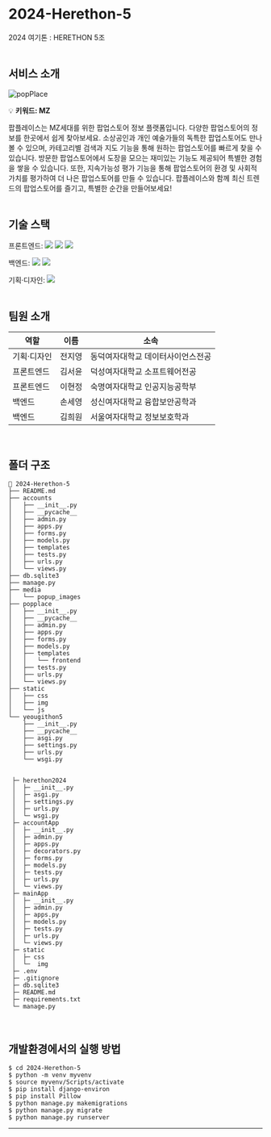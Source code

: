 # 2024-Herethon-5

2024 여기톤 : HERETHON 5조
</br></br>

## 서비스 소개

![popPlace](https://github.com/2024-HERETHON/2024-Herethon-5/assets/90364700/38bed4eb-a4dc-4772-b765-130b27962b2a)

💡 **키워드: MZ**

팝플레이스는 MZ세대를 위한 팝업스토어 정보 플랫폼입니다. 다양한 팝업스토어의 정보를 한곳에서 쉽게 찾아보세요. 소상공인과 개인 예술가들의 독특한 팝업스토어도 만나볼 수 있으며, 카테고리별 검색과 지도 기능을 통해 원하는 팝업스토어를 빠르게 찾을 수 있습니다. 방문한 팝업스토어에서 도장을 모으는 재미있는 기능도 제공되어 특별한 경험을 쌓을 수 있습니다. 또한, 지속가능성 평가 기능을 통해 팝업스토어의 환경 및 사회적 가치를 평가하여 더 나은 팝업스토어를 만들 수 있습니다. 팝플레이스와 함께 최신 트렌드의 팝업스토어를 즐기고, 특별한 순간을 만들어보세요!
</br></br>

## 기술 스택

<span>프론트엔드: </span> <img src="https://img.shields.io/badge/html-E34F26?style=for-the-badge&logo=html5&logoColor=white"> <img src="https://img.shields.io/badge/css-1572B6?style=for-the-badge&logo=css3&logoColor=white"> <img src="https://img.shields.io/badge/javascript-F7DF1E?style=for-the-badge&logo=javascript&logoColor=black">

<span>백엔드: </span><img src="https://img.shields.io/badge/python-3776AB?style=for-the-badge&logo=python&logoColor=white"> <img src="https://img.shields.io/badge/django-092E20?style=for-the-badge&logo=Django&logoColor=white">

<span>기획·디자인: </span> <img src="https://img.shields.io/badge/figma-F24E1E?style=for-the-badge&logo=figma&logoColor=white">
</br></br>

## 팀원 소개

| 역할        | 이름   | 소속                              |
| ----------- | ------ | --------------------------------- |
| 기획·디자인 | 전지영 | 동덕여자대학교 데이터사이언스전공 |
| 프론트엔드  | 김서윤 | 덕성여자대학교 소프트웨어전공     |
| 프론트엔드  | 이현정 | 숙명여자대학교 인공지능공학부     |
| 백엔드      | 손세영 | 성신여자대학교 융합보안공학과     |
| 백엔드      | 김희원 | 서울여자대학교 정보보호학과       |

</br>

## 폴더 구조

```
📂 2024-Herethon-5
├── README.md
├── accounts
│   ├── __init__.py
│   ├── __pycache__
│   ├── admin.py
│   ├── apps.py
│   ├── forms.py
│   ├── models.py
│   ├── templates
│   ├── tests.py
│   ├── urls.py
│   └── views.py
├── db.sqlite3
├── manage.py
├── media
│   └── popup_images
├── popplace
│   ├── __init__.py
│   ├── __pycache__
│   ├── admin.py
│   ├── apps.py
│   ├── forms.py
│   ├── models.py
│   ├── templates
│   │   └── frontend
│   ├── tests.py
│   ├── urls.py
│   └── views.py
├── static
│   ├── css
│   ├── img
│   └── js
└── yeougithon5
    ├── __init__.py
    ├── __pycache__
    ├── asgi.py
    ├── settings.py
    ├── urls.py
    └── wsgi.py


 ├─ herethon2024
 │  ├─ __init__.py
 │  ├─ asgi.py
 │  ├─ settings.py
 │  ├─ urls.py
 │  └─ wsgi.py
 ├─ accountApp
 │  ├─ __init__.py
 │  ├─ admin.py
 │  ├─ apps.py
 │  ├─ decorators.py
 │  ├─ forms.py
 │  ├─ models.py
 │  ├─ tests.py
 │  ├─ urls.py
 │  └─ views.py
 ├─ mainApp
 │  ├─ __init__.py
 │  ├─ admin.py
 │  ├─ apps.py
 │  ├─ models.py
 │  ├─ tests.py
 │  ├─ urls.py
 │  └─ views.py
 ├─ static
 │  ├─ css
 │  └─  img
 ├─ .env
 ├─ .gitignore
 ├─ db.sqlite3
 ├─ README.md
 ├─ requirements.txt
 └─ manage.py
```

</br>

## 개발환경에서의 실행 방법

```
$ cd 2024-Herethon-5
$ python -m venv myvenv
$ source myvenv/Scripts/activate
$ pip install django-environ
$ pip install Pillow
$ python manage.py makemigrations
$ python manage.py migrate
$ python manage.py runserver
```

  <hr/>
